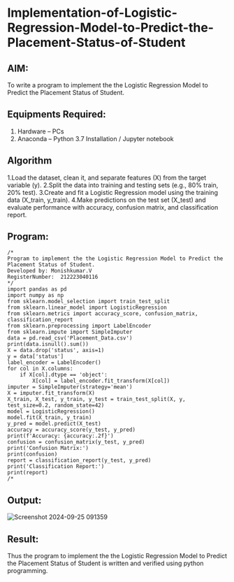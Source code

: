 # Implementation-of-Logistic-Regression-Model-to-Predict-the-Placement-Status-of-Student

## AIM:
To write a program to implement the the Logistic Regression Model to Predict the Placement Status of Student.

## Equipments Required:
1. Hardware – PCs
2. Anaconda – Python 3.7 Installation / Jupyter notebook

## Algorithm
1.Load the dataset, clean it, and separate features (X) from the target variable (y).
2.Split the data into training and testing sets (e.g., 80% train, 20% test).
3.Create and fit a Logistic Regression model using the training data (X_train, y_train).
4.Make predictions on the test set (X_test) and evaluate performance with accuracy, confusion matrix, and classification report. 

## Program:
```
/*
Program to implement the the Logistic Regression Model to Predict the Placement Status of Student.
Developed by: Monishkumar.V
RegisterNumber:  212223040116 
*/
import pandas as pd
import numpy as np
from sklearn.model_selection import train_test_split
from sklearn.linear_model import LogisticRegression
from sklearn.metrics import accuracy_score, confusion_matrix, classification_report
from sklearn.preprocessing import LabelEncoder 
from sklearn.impute import SimpleImputer 
data = pd.read_csv('Placement_Data.csv')
print(data.isnull().sum())
X = data.drop('status', axis=1)
y = data['status']
label_encoder = LabelEncoder()
for col in X.columns:
    if X[col].dtype == 'object':
        X[col] = label_encoder.fit_transform(X[col])
imputer = SimpleImputer(strategy='mean') 
X = imputer.fit_transform(X) 
X_train, X_test, y_train, y_test = train_test_split(X, y, test_size=0.2, random_state=42)
model = LogisticRegression()
model.fit(X_train, y_train)
y_pred = model.predict(X_test)
accuracy = accuracy_score(y_test, y_pred)
print(f'Accuracy: {accuracy:.2f}')
confusion = confusion_matrix(y_test, y_pred)
print('Confusion Matrix:')
print(confusion)
report = classification_report(y_test, y_pred)
print('Classification Report:')
print(report)
/*
```

## Output:
![Screenshot 2024-09-25 091359](https://github.com/user-attachments/assets/16ee4d6b-6b75-4e03-9e7c-abc8ddff933b)



## Result:
Thus the program to implement the the Logistic Regression Model to Predict the Placement Status of Student is written and verified using python programming.
